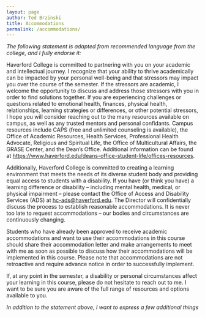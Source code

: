 ```yaml
---
layout: page
author: Ted Brzinski
title: Accommodations 
permalink: /accommodations/
---
```


*The following statement is adapted from recommended language from the college, and I fully endorse it:*

Haverford College is committed to partnering with you on your academic and intellectual journey.  I recognize that your ability to thrive academically can be impacted by your personal well-being and that stressors may impact you over the course of the semester.  If the stressors are academic, I welcome the opportunity to discuss and address those stressors with you in order to find solutions together.  If you are experiencing challenges or questions related to emotional health, finances, physical health, relationships, learning strategies or differences, or other potential stressors, I hope you will consider reaching out to the many resources available on campus, as well as any trusted mentors and personal confidants. Campus resources include CAPS (free and unlimited counseling is available), the Office of Academic Resources, Health Services, Professional Health Advocate, Religious and Spiritual Life, the Office of Multicultural Affairs, the GRASE Center, and the Dean’s Office.  Additional information can be found at https://www.haverford.edu/deans-office-student-life/offices-resources.

Additionally, Haverford College is committed to creating a learning environment that meets the needs of its diverse student body and providing equal access to students with a disability. If you have (or think you have) a learning difference or disability – including mental health, medical, or physical impairment – please contact the Office of Access and Disability Services (ADS) at hc-ads@haverford.edu. The Director will confidentially discuss the process to establish reasonable accommodations.  It is never too late to request accommodations – our bodies and circumstances are continuously changing. 

Students who have already been approved to receive academic accommodations and want to use their accommodations in this course should share their accommodation letter and make arrangements to meet with me as soon as possible to discuss how their accommodations will be implemented in this course. Please note that accommodations are not retroactive and require advance notice in order to successfully implement.

If, at any point in the semester, a disability or personal circumstances affect your learning in this course, please do not hesitate to reach out to me. I want to be sure you are aware of the full range of resources and options available to you.


*In addition to the statement above, I want to express a few additional things*